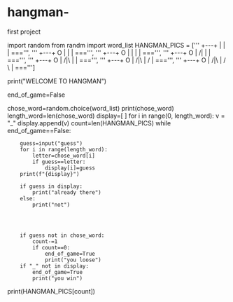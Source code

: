 # hangman-
first project


import random
from randm import word_list
HANGMAN_PICS = ['''
     +---+
         |
        |
         |
        ===''', '''
     +---+
     O   |
        |
        |
       ===''', '''
    +---+
    O   |
    |   |
        |
       ===''', '''
    +---+
    O   |
   /|   |
        |
       ===''', '''
    +---+
    O   |
   /|\  |
        |
       ===''', '''
    +---+
    O   |
   /|\  |
   /    |
       ===''', '''
    +---+
    O   |
   /|\  |
   / \  |
       ===''']

print("WELCOME TO HANGMAN")



end_of_game=False

chose_word=random.choice(word_list)
print(chose_word)
length_word=len(chose_word)
display=[ ]
for i in range(0, length_word):
    v = "_"
    display.append(v)
count=len(HANGMAN_PICS)
while end_of_game==False:

        guess=input("guess")
        for i in range(length_word):
            letter=chose_word[i]
            if guess==letter:
                display[i]=guess
        print(f"{display}")

        if guess in display:
            print("already there")
        else:
            print("not")




        if guess not in chose_word:
            count-=1
            if count==0:
                end_of_game=True
                print("you loose")
        if "_" not in display:
            end_of_game=True
            print("you win")
print(HANGMAN_PICS[count])
